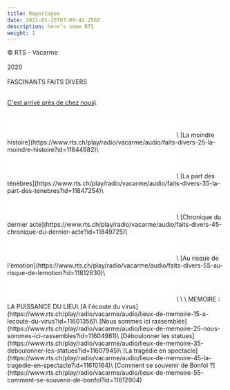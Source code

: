 ```yaml
---
title: Reportages
date: 2021-01-15T07:09:42.256Z
description: here’s some RTS
weight: 1
---
```

© RTS - Vacarme\
\
2020\
\
FASCINANTS FAITS DIVERS

\
[C'est arrivé près de chez nous](https://www.rts.ch/play/radio/vacarme/audio/faits-divers-15-cest-arrive-pres-de-chez-nous?id=11841282)\
<iframe src='//tp.srgssr.ch/p/srf/embed?urn=urn:rts:audio:11841282&start=' allowfullscreen width='392' height='58' frameborder='0' name='Faits divers 1/5 - Cʹest arrivé près de chez nous' allow="geolocation *; autoplay; encrypted-media"></iframe>\
[La moindre histoire](https://www.rts.ch/play/radio/vacarme/audio/faits-divers-25-la-moindre-histoire?id=11844682)\
<iframe src='//tp.srgssr.ch/p/srf/embed?urn=urn:rts:audio:11844682&start=' allowfullscreen width='392' height='58' frameborder='0' name='Faits divers 2/5 - La moindre histoire' allow="geolocation *; autoplay; encrypted-media"></iframe>\
[La part des ténèbres](https://www.rts.ch/play/radio/vacarme/audio/faits-divers-35-la-part-des-tenebres?id=11847254)\
<iframe src='//tp.srgssr.ch/p/srf/embed?urn=urn:rts:audio:11847254&start=' allowfullscreen width='392' height='58' frameborder='0' name='Faits divers 3/5 - La part des ténèbres' allow="geolocation *; autoplay; encrypted-media"></iframe>\
[Chronique du dernier acte](https://www.rts.ch/play/radio/vacarme/audio/faits-divers-45-chronique-du-dernier-acte?id=11849725)\
<iframe src='//tp.srgssr.ch/p/srf/embed?urn=urn:rts:audio:11849725&start=' allowfullscreen width='392' height='58' frameborder='0' name='Faits divers 4/5 - Chronique du dernier acte' allow="geolocation *; autoplay; encrypted-media"></iframe>\
[Au risque de l'émotion](https://www.rts.ch/play/radio/vacarme/audio/faits-divers-55-au-risque-de-lemotion?id=11812630)\
<iframe src='//tp.srgssr.ch/p/srf/embed?urn=urn:rts:audio:11812630&start=' allowfullscreen width='392' height='58' frameborder='0' name='Faits divers 5/5 - Au risque de lʹémotion' allow="geolocation *; autoplay; encrypted-media"></iframe>\
\
\
MEMOIRE : LA PUISSANCE DU LIEU\
[A l'écoute du virus](https://www.rts.ch/play/radio/vacarme/audio/lieux-de-memoire-15-a-lecoute-du-virus?id=11601356)\
[Nous sommes ici rassemblés](https://www.rts.ch/play/radio/vacarme/audio/lieux-de-memoire-25-nous-sommes-ici-rassembles?id=11604981)\
[Déboulonner les statues](https://www.rts.ch/play/radio/vacarme/audio/lieux-de-memoire-35-deboulonner-les-statues?id=11607945)\
[La tragédie en spectacle](https://www.rts.ch/play/radio/vacarme/audio/lieux-de-memoire-45-la-tragedie-en-spectacle?id=11610164)\
[Comment se souvenir de Bonfol ?](https://www.rts.ch/play/radio/vacarme/audio/lieux-de-memoire-55-comment-se-souvenir-de-bonfol?id=11612904)